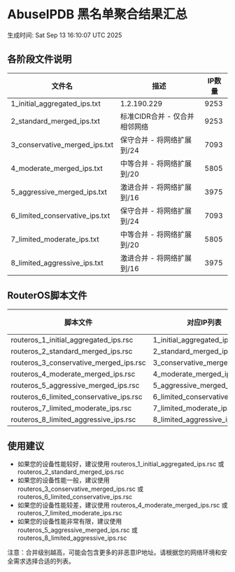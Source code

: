 # AbuseIPDB 黑名单聚合结果汇总
生成时间: Sat Sep 13 16:10:07 UTC 2025

## 各阶段文件说明

| 文件名 | 描述 | IP数量 |
|--------|------|--------|
| 1_initial_aggregated_ips.txt | 1.2.190.229 | 9253 |
| 2_standard_merged_ips.txt | 标准CIDR合并 - 仅合并相邻网络 | 9253 |
| 3_conservative_merged_ips.txt | 保守合并 - 将网络扩展到/24 | 7093 |
| 4_moderate_merged_ips.txt | 中等合并 - 将网络扩展到/20 | 5805 |
| 5_aggressive_merged_ips.txt | 激进合并 - 将网络扩展到/16 | 3975 |
| 6_limited_conservative_ips.txt | 保守合并 - 将网络扩展到/24 | 7093 |
| 7_limited_moderate_ips.txt | 中等合并 - 将网络扩展到/20 | 5805 |
| 8_limited_aggressive_ips.txt | 激进合并 - 将网络扩展到/16 | 3975 |

## RouterOS脚本文件

| 脚本文件 | 对应IP列表 | IP数量 |
|----------|------------|--------|
| routeros_1_initial_aggregated_ips.rsc | 1_initial_aggregated_ips.txt | 9253 |
| routeros_2_standard_merged_ips.rsc | 2_standard_merged_ips.txt | 9253 |
| routeros_3_conservative_merged_ips.rsc | 3_conservative_merged_ips.txt | 7093 |
| routeros_4_moderate_merged_ips.rsc | 4_moderate_merged_ips.txt | 5805 |
| routeros_5_aggressive_merged_ips.rsc | 5_aggressive_merged_ips.txt | 3975 |
| routeros_6_limited_conservative_ips.rsc | 6_limited_conservative_ips.txt | 7093 |
| routeros_7_limited_moderate_ips.rsc | 7_limited_moderate_ips.txt | 5805 |
| routeros_8_limited_aggressive_ips.rsc | 8_limited_aggressive_ips.txt | 3975 |

## 使用建议

- 如果您的设备性能较好，建议使用 routeros_1_initial_aggregated_ips.rsc 或 routeros_2_standard_merged_ips.rsc
- 如果您的设备性能一般，建议使用 routeros_3_conservative_merged_ips.rsc 或 routeros_6_limited_conservative_ips.rsc
- 如果您的设备性能较差，建议使用 routeros_4_moderate_merged_ips.rsc 或 routeros_7_limited_moderate_ips.rsc
- 如果您的设备性能非常有限，建议使用 routeros_5_aggressive_merged_ips.rsc 或 routeros_8_limited_aggressive_ips.rsc

注意：合并级别越高，可能会包含更多的非恶意IP地址。请根据您的网络环境和安全需求选择合适的列表。
